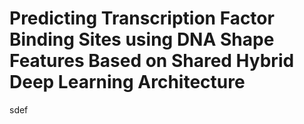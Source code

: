 # Predicting Transcription Factor Binding Sites using DNA Shape Features Based on Shared Hybrid Deep Learning Architecture
sdef

